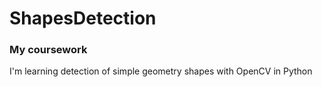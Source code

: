# ShapesDetection
### My coursework
I'm learning detection of simple geometry shapes with OpenCV in Python

